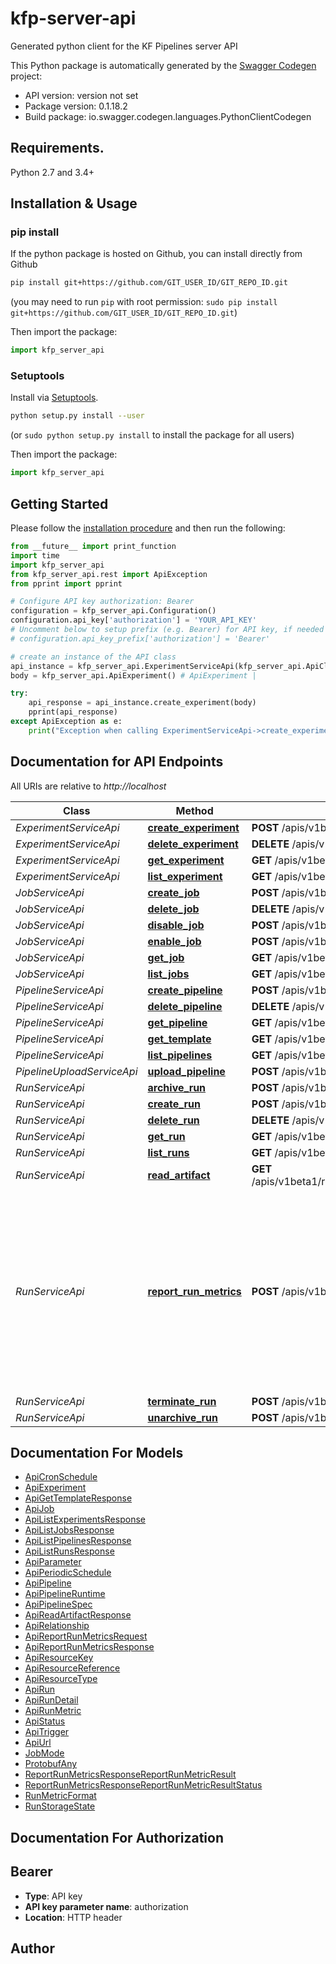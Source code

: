 # kfp-server-api
Generated python client for the KF Pipelines server API

This Python package is automatically generated by the [Swagger Codegen](https://github.com/swagger-api/swagger-codegen) project:

- API version: version not set
- Package version: 0.1.18.2
- Build package: io.swagger.codegen.languages.PythonClientCodegen

## Requirements.

Python 2.7 and 3.4+

## Installation & Usage
### pip install

If the python package is hosted on Github, you can install directly from Github

```sh
pip install git+https://github.com/GIT_USER_ID/GIT_REPO_ID.git
```
(you may need to run `pip` with root permission: `sudo pip install git+https://github.com/GIT_USER_ID/GIT_REPO_ID.git`)

Then import the package:
```python
import kfp_server_api 
```

### Setuptools

Install via [Setuptools](http://pypi.python.org/pypi/setuptools).

```sh
python setup.py install --user
```
(or `sudo python setup.py install` to install the package for all users)

Then import the package:
```python
import kfp_server_api
```

## Getting Started

Please follow the [installation procedure](#installation--usage) and then run the following:

```python
from __future__ import print_function
import time
import kfp_server_api
from kfp_server_api.rest import ApiException
from pprint import pprint

# Configure API key authorization: Bearer
configuration = kfp_server_api.Configuration()
configuration.api_key['authorization'] = 'YOUR_API_KEY'
# Uncomment below to setup prefix (e.g. Bearer) for API key, if needed
# configuration.api_key_prefix['authorization'] = 'Bearer'

# create an instance of the API class
api_instance = kfp_server_api.ExperimentServiceApi(kfp_server_api.ApiClient(configuration))
body = kfp_server_api.ApiExperiment() # ApiExperiment | 

try:
    api_response = api_instance.create_experiment(body)
    pprint(api_response)
except ApiException as e:
    print("Exception when calling ExperimentServiceApi->create_experiment: %s\n" % e)

```

## Documentation for API Endpoints

All URIs are relative to *http://localhost*

Class | Method | HTTP request | Description
------------ | ------------- | ------------- | -------------
*ExperimentServiceApi* | [**create_experiment**](docs/ExperimentServiceApi.md#create_experiment) | **POST** /apis/v1beta1/experiments | 
*ExperimentServiceApi* | [**delete_experiment**](docs/ExperimentServiceApi.md#delete_experiment) | **DELETE** /apis/v1beta1/experiments/{id} | 
*ExperimentServiceApi* | [**get_experiment**](docs/ExperimentServiceApi.md#get_experiment) | **GET** /apis/v1beta1/experiments/{id} | 
*ExperimentServiceApi* | [**list_experiment**](docs/ExperimentServiceApi.md#list_experiment) | **GET** /apis/v1beta1/experiments | 
*JobServiceApi* | [**create_job**](docs/JobServiceApi.md#create_job) | **POST** /apis/v1beta1/jobs | 
*JobServiceApi* | [**delete_job**](docs/JobServiceApi.md#delete_job) | **DELETE** /apis/v1beta1/jobs/{id} | 
*JobServiceApi* | [**disable_job**](docs/JobServiceApi.md#disable_job) | **POST** /apis/v1beta1/jobs/{id}/disable | 
*JobServiceApi* | [**enable_job**](docs/JobServiceApi.md#enable_job) | **POST** /apis/v1beta1/jobs/{id}/enable | 
*JobServiceApi* | [**get_job**](docs/JobServiceApi.md#get_job) | **GET** /apis/v1beta1/jobs/{id} | 
*JobServiceApi* | [**list_jobs**](docs/JobServiceApi.md#list_jobs) | **GET** /apis/v1beta1/jobs | 
*PipelineServiceApi* | [**create_pipeline**](docs/PipelineServiceApi.md#create_pipeline) | **POST** /apis/v1beta1/pipelines | 
*PipelineServiceApi* | [**delete_pipeline**](docs/PipelineServiceApi.md#delete_pipeline) | **DELETE** /apis/v1beta1/pipelines/{id} | 
*PipelineServiceApi* | [**get_pipeline**](docs/PipelineServiceApi.md#get_pipeline) | **GET** /apis/v1beta1/pipelines/{id} | 
*PipelineServiceApi* | [**get_template**](docs/PipelineServiceApi.md#get_template) | **GET** /apis/v1beta1/pipelines/{id}/templates | 
*PipelineServiceApi* | [**list_pipelines**](docs/PipelineServiceApi.md#list_pipelines) | **GET** /apis/v1beta1/pipelines | 
*PipelineUploadServiceApi* | [**upload_pipeline**](docs/PipelineUploadServiceApi.md#upload_pipeline) | **POST** /apis/v1beta1/pipelines/upload | 
*RunServiceApi* | [**archive_run**](docs/RunServiceApi.md#archive_run) | **POST** /apis/v1beta1/runs/{id}:archive | 
*RunServiceApi* | [**create_run**](docs/RunServiceApi.md#create_run) | **POST** /apis/v1beta1/runs | 
*RunServiceApi* | [**delete_run**](docs/RunServiceApi.md#delete_run) | **DELETE** /apis/v1beta1/runs/{id} | 
*RunServiceApi* | [**get_run**](docs/RunServiceApi.md#get_run) | **GET** /apis/v1beta1/runs/{run_id} | 
*RunServiceApi* | [**list_runs**](docs/RunServiceApi.md#list_runs) | **GET** /apis/v1beta1/runs | 
*RunServiceApi* | [**read_artifact**](docs/RunServiceApi.md#read_artifact) | **GET** /apis/v1beta1/runs/{run_id}/nodes/{node_id}/artifacts/{artifact_name}:read | 
*RunServiceApi* | [**report_run_metrics**](docs/RunServiceApi.md#report_run_metrics) | **POST** /apis/v1beta1/runs/{run_id}:reportMetrics | ReportRunMetrics reports metrics of a run. Each metric is reported in its own transaction, so this API accepts partial failures. Metric can be uniquely identified by (run_id, node_id, name). Duplicate reporting will be ignored by the API. First reporting wins.
*RunServiceApi* | [**terminate_run**](docs/RunServiceApi.md#terminate_run) | **POST** /apis/v1beta1/runs/{run_id}/terminate | 
*RunServiceApi* | [**unarchive_run**](docs/RunServiceApi.md#unarchive_run) | **POST** /apis/v1beta1/runs/{id}:unarchive | 


## Documentation For Models

 - [ApiCronSchedule](docs/ApiCronSchedule.md)
 - [ApiExperiment](docs/ApiExperiment.md)
 - [ApiGetTemplateResponse](docs/ApiGetTemplateResponse.md)
 - [ApiJob](docs/ApiJob.md)
 - [ApiListExperimentsResponse](docs/ApiListExperimentsResponse.md)
 - [ApiListJobsResponse](docs/ApiListJobsResponse.md)
 - [ApiListPipelinesResponse](docs/ApiListPipelinesResponse.md)
 - [ApiListRunsResponse](docs/ApiListRunsResponse.md)
 - [ApiParameter](docs/ApiParameter.md)
 - [ApiPeriodicSchedule](docs/ApiPeriodicSchedule.md)
 - [ApiPipeline](docs/ApiPipeline.md)
 - [ApiPipelineRuntime](docs/ApiPipelineRuntime.md)
 - [ApiPipelineSpec](docs/ApiPipelineSpec.md)
 - [ApiReadArtifactResponse](docs/ApiReadArtifactResponse.md)
 - [ApiRelationship](docs/ApiRelationship.md)
 - [ApiReportRunMetricsRequest](docs/ApiReportRunMetricsRequest.md)
 - [ApiReportRunMetricsResponse](docs/ApiReportRunMetricsResponse.md)
 - [ApiResourceKey](docs/ApiResourceKey.md)
 - [ApiResourceReference](docs/ApiResourceReference.md)
 - [ApiResourceType](docs/ApiResourceType.md)
 - [ApiRun](docs/ApiRun.md)
 - [ApiRunDetail](docs/ApiRunDetail.md)
 - [ApiRunMetric](docs/ApiRunMetric.md)
 - [ApiStatus](docs/ApiStatus.md)
 - [ApiTrigger](docs/ApiTrigger.md)
 - [ApiUrl](docs/ApiUrl.md)
 - [JobMode](docs/JobMode.md)
 - [ProtobufAny](docs/ProtobufAny.md)
 - [ReportRunMetricsResponseReportRunMetricResult](docs/ReportRunMetricsResponseReportRunMetricResult.md)
 - [ReportRunMetricsResponseReportRunMetricResultStatus](docs/ReportRunMetricsResponseReportRunMetricResultStatus.md)
 - [RunMetricFormat](docs/RunMetricFormat.md)
 - [RunStorageState](docs/RunStorageState.md)


## Documentation For Authorization


## Bearer

- **Type**: API key
- **API key parameter name**: authorization
- **Location**: HTTP header


## Author



